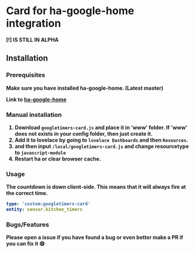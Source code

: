 # Card for ha-google-home integration

<b>[!] IS STILL IN ALPHA<b>

## Installation

### Prerequisites

Make sure you have installed ha-google-home. (Latest master)

Link to [ha-google-home](https://github.com/leikoilja/ha-google-home)

### Manual installation

1. Download `googletimers-card.js` and place it in 'www' folder. If 'www' does not exists in your config folder, then just create it.
2. Add it to lovelace by going to `lovelace Dashboards` and then `Resources`.
3. and then input `/local/googletimers-card.js` and change resourcetype to `javascript-module`
4. Restart ha or clear browser cache.

### Usage

The countdown is down client-side. This means that it will always fire at the correct time.

```yaml
type: 'custom:googletimers-card'
entity: sensor.kitchen_timers
```

### Bugs/Features

Please open a issue if you have found a bug or even better make a PR if you can fix it :smile:
